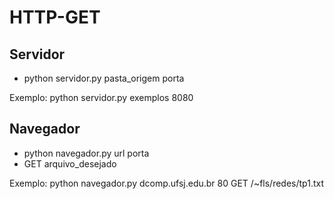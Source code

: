 # HTTP-GET

## Servidor
- python servidor.py pasta_origem porta

Exemplo:  python servidor.py exemplos 8080

## Navegador
- python navegador.py url porta
- GET arquivo_desejado

Exemplo: python navegador.py dcomp.ufsj.edu.br 80
GET /~fls/redes/tp1.txt
